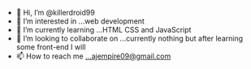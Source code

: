 - 👋 Hi, I’m @killerdroid99
- 👀 I’m interested in ...web development
- 🌱 I’m currently learning ...HTML CSS and JavaScript
- 💞️ I’m looking to collaborate on ...currently nothing but after learning some front-end I will
- 📫 How to reach me ...ajempire09@gmail.com

<!---
killerdroid99/killerdroid99 is a ✨ special ✨ repository because its `README.md` (this file) appears on your GitHub profile.
You can click the Preview link to take a look at your changes.
--->
